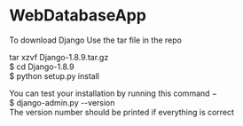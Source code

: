 # WebDatabaseApp

To download Django
Use the tar file in the repo
<br>


tar xzvf Django-1.8.9.tar.gz
<br>
$ cd Django-1.8.9
<br>
$ python setup.py install
<br>


You can test your installation by running this command −
<br>
$ django-admin.py --version
<br>
The version number should be printed if everything is correct
